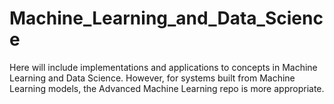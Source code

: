 # Machine_Learning_and_Data_Science
Here will include implementations and applications to concepts in Machine Learning and Data Science. However,
for systems built from Machine Learning models, the Advanced Machine Learning repo is more appropriate.
